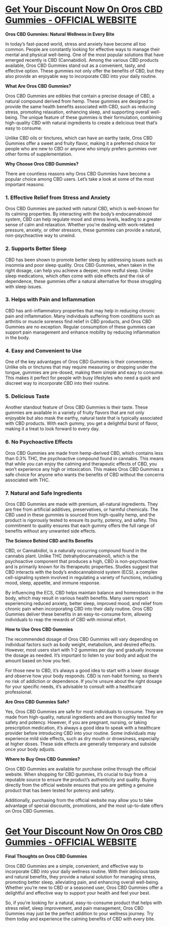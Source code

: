 <h1><a href="https://getdeals24x7.com/buy-Oros"><strong>Get Your Discount Now On&nbsp;<span data-sheets-root="1">Oros CBD Gummies</span> - OFFICIAL WEBSITE</strong></a></h1>
<p><strong>Oros CBD Gummies: Natural Wellness in Every Bite</strong></p>
<p>In today&rsquo;s fast-paced world, stress and anxiety have become all too common. People are constantly looking for effective ways to manage their mental and physical well-being. One of the most popular solutions that have emerged recently is CBD (Cannabidiol). Among the various CBD products available, Oros CBD Gummies stand out as a convenient, tasty, and effective option. These gummies not only offer the benefits of CBD, but they also provide an enjoyable way to incorporate CBD into your daily routine.</p>
<p><strong>What Are Oros CBD Gummies?</strong></p>
<p>Oros CBD Gummies are edibles that contain a precise dosage of CBD, a natural compound derived from hemp. These gummies are designed to provide the same health benefits associated with CBD, such as reducing stress, promoting relaxation, enhancing sleep, and supporting overall well-being. The unique feature of these gummies is their formulation, combining high-quality CBD with natural ingredients to create a delicious treat that&rsquo;s easy to consume.</p>
<p>Unlike CBD oils or tinctures, which can have an earthy taste, Oros CBD Gummies offer a sweet and fruity flavor, making it a preferred choice for people who are new to CBD or anyone who simply prefers gummies over other forms of supplementation.</p>
<p><strong>Why Choose Oros CBD Gummies?</strong></p>
<p>There are countless reasons why Oros CBD Gummies have become a popular choice among CBD users. Let&rsquo;s take a look at some of the most important reasons:</p>
<h3>1. <strong>Effective Relief from Stress and Anxiety</strong></h3>
<p>Oros CBD Gummies are packed with natural CBD, which is well-known for its calming properties. By interacting with the body&rsquo;s endocannabinoid system, CBD can help regulate mood and stress levels, leading to a greater sense of calm and relaxation. Whether you're dealing with work-related pressure, anxiety, or other stressors, these gummies can provide a natural, non-psychoactive way to unwind.</p>
<h3>2. <strong>Supports Better Sleep</strong></h3>
<p>CBD has been shown to promote better sleep by addressing issues such as insomnia and poor sleep quality. Oros CBD Gummies, when taken in the right dosage, can help you achieve a deeper, more restful sleep. Unlike sleep medications, which often come with side effects and the risk of dependence, these gummies offer a natural alternative for those struggling with sleep issues.</p>
<h3>3. <strong>Helps with Pain and Inflammation</strong></h3>
<p>CBD has anti-inflammatory properties that may help in reducing chronic pain and inflammation. Many individuals suffering from conditions such as arthritis or muscle soreness find relief in CBD products, and Oros CBD Gummies are no exception. Regular consumption of these gummies can support pain management and enhance mobility by reducing inflammation in the body.</p>
<h3>4. <strong>Easy and Convenient to Use</strong></h3>
<p>One of the key advantages of Oros CBD Gummies is their convenience. Unlike oils or tinctures that may require measuring or dropping under the tongue, gummies are pre-dosed, making them simple and easy to consume. This makes it perfect for people with busy lifestyles who need a quick and discreet way to incorporate CBD into their routine.</p>
<h3>5. <strong>Delicious Taste</strong></h3>
<p>Another standout feature of Oros CBD Gummies is their taste. These gummies are available in a variety of fruity flavors that are not only enjoyable but also mask the earthy, natural taste that is typically associated with CBD products. With each gummy, you get a delightful burst of flavor, making it a treat to look forward to every day.</p>
<h3>6. <strong>No Psychoactive Effects</strong></h3>
<p>Oros CBD Gummies are made from hemp-derived CBD, which contains less than 0.3% THC, the psychoactive compound found in cannabis. This means that while you can enjoy the calming and therapeutic effects of CBD, you won&rsquo;t experience any high or intoxication. This makes Oros CBD Gummies a safe choice for anyone who wants the benefits of CBD without the concerns associated with THC.</p>
<h3>7. <strong>Natural and Safe Ingredients</strong></h3>
<p>Oros CBD Gummies are made with premium, all-natural ingredients. They are free from artificial additives, preservatives, or harmful chemicals. The CBD used in these gummies is sourced from high-quality hemp, and the product is rigorously tested to ensure its purity, potency, and safety. This commitment to quality ensures that each gummy offers the full range of benefits without any unwanted side effects.</p>
<p><strong>The Science Behind CBD and Its Benefits</strong></p>
<p>CBD, or Cannabidiol, is a naturally occurring compound found in the cannabis plant. Unlike THC (tetrahydrocannabinol), which is the psychoactive component that produces a high, CBD is non-psychoactive and is primarily known for its therapeutic properties. Studies suggest that CBD interacts with the body&rsquo;s endocannabinoid system (ECS), a complex cell-signaling system involved in regulating a variety of functions, including mood, sleep, appetite, and immune response.</p>
<p>By influencing the ECS, CBD helps maintain balance and homeostasis in the body, which may result in various health benefits. Many users report experiencing reduced anxiety, better sleep, improved mood, and relief from chronic pain when incorporating CBD into their daily routine. Oros CBD Gummies deliver these benefits in an easy-to-consume form, allowing individuals to reap the rewards of CBD with minimal effort.</p>
<p><strong>How to Use Oros CBD Gummies</strong></p>
<p>The recommended dosage of Oros CBD Gummies will vary depending on individual factors such as body weight, metabolism, and desired effects. However, most users start with 1-2 gummies per day and gradually increase the dosage as needed. It&rsquo;s important to listen to your body and adjust the amount based on how you feel.</p>
<p>For those new to CBD, it&rsquo;s always a good idea to start with a lower dosage and observe how your body responds. CBD is non-habit forming, so there&rsquo;s no risk of addiction or dependence. If you&rsquo;re unsure about the right dosage for your specific needs, it&rsquo;s advisable to consult with a healthcare professional.</p>
<p><strong>Are Oros CBD Gummies Safe?</strong></p>
<p>Yes, Oros CBD Gummies are safe for most individuals to consume. They are made from high-quality, natural ingredients and are thoroughly tested for safety and potency. However, if you are pregnant, nursing, or taking prescription medication, it&rsquo;s always a good idea to speak with a healthcare provider before introducing CBD into your routine. Some individuals may experience mild side effects, such as dry mouth or drowsiness, especially at higher doses. These side effects are generally temporary and subside once your body adjusts.</p>
<p><strong>Where to Buy Oros CBD Gummies?</strong></p>
<p>Oros CBD Gummies are available for purchase online through the official website. When shopping for CBD gummies, it&rsquo;s crucial to buy from a reputable source to ensure the product&rsquo;s authenticity and quality. Buying directly from the official website ensures that you are getting a genuine product that has been tested for potency and safety.</p>
<p>Additionally, purchasing from the official website may allow you to take advantage of special discounts, promotions, and the most up-to-date offers on Oros CBD Gummies.</p>
<h1><a href="https://getdeals24x7.com/buy-Oros"><strong>Get Your Discount Now On&nbsp;<span data-sheets-root="1">Oros CBD Gummies</span>&nbsp;- OFFICIAL WEBSITE<br /></strong></a></h1>
<p><strong>Final Thoughts on Oros CBD Gummies</strong></p>
<p>Oros CBD Gummies are a simple, convenient, and effective way to incorporate CBD into your daily wellness routine. With their delicious taste and natural benefits, they provide a natural solution for managing stress, promoting better sleep, alleviating pain, and enhancing overall well-being. Whether you&rsquo;re new to CBD or a seasoned user, Oros CBD Gummies offer a delightful and effective way to support your health and feel your best.</p>
<p>So, if you're looking for a natural, easy-to-consume product that helps with stress relief, sleep improvement, and pain management, Oros CBD Gummies may just be the perfect addition to your wellness journey. Try them today and experience the calming benefits of CBD with every bite.</p>

